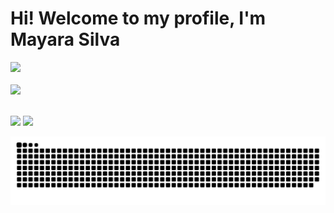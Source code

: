 <h1>  Hi! Welcome to my profile, I'm Mayara Silva  </h1>

  <div>
  
  <a href="https://github.com/mayaradeveloper">
  <img height="170"  align="auto" src="https://github-readme-stats.vercel.app/api/top-langs/?username=mayaradeveloper&&layout=compact&hide=shell&theme=jolly"/>
  <br>
    <br>
<img height="205"   align="auto" src="https://github-readme-stats.vercel.app/api?username=mayaradeveloper&show_icons=true&theme=jolly&include_all_commits=true&count_private=true"/>
  <br>
  <br>
    
<a  ref="https://www.instagram.com/mayara.jds/" target="_blank"> <img src="https://img.shields.io/badge/-Instagram-%23E4405F?style=for-the-badge&logo=instagram&logoColor=white" target="_blank"> </a>
  <a href="https://www.linkedin.com/in/mayarajds/" target="_blank"> <img src="https://img.shields.io/badge/-LinkedIn-%230077B5?style=for-the-badge&logo=linkedin&logoColor=white" target="_blank"> </a> 
 
  ![Snake animation](https://github.com/ellen2121/ellen2121/blob/output/github-contribution-grid-snake.svg)
 
</div>
 

</center>
